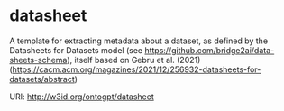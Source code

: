 # datasheet

A template for extracting metadata about a dataset, as defined by the Datasheets for Datasets model (see https://github.com/bridge2ai/data-sheets-schema), itself based on Gebru et al. (2021) (https://cacm.acm.org/magazines/2021/12/256932-datasheets-for-datasets/abstract)

URI: http://w3id.org/ontogpt/datasheet

